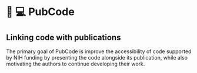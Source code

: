 # :book: :computer: PubCode
## **Linking code with publications**

The primary goal of PubCode is improve the accessibility of code supported by NIH funding by presenting the code alongside its publication, while also motivating the authors to continue developing their work.  
